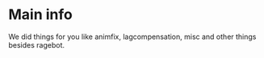 # Main info
We did things for you like animfix, lagcompensation, misc and other things besides ragebot.
